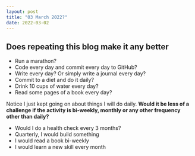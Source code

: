 ```yaml
---
layout: post
title: "03 March 2022?"
date: 2022-03-02
---
```

 
 ## Does repeating this blog make it any better

 * Run a marathon?
 * Code every day and commit every day to GitHub?
 * Write every day? Or simply write a journal every day?
 * Commit to a diet and do it daily?
 * Drink 10 cups of water every day?
 * Read some pages of a book every day?

 Notice I just kept going on about things I will do daily.
 **Would it be less of a challenge if the activity is bi-weekly, monthly or any other frequency other than daily?**


 -  Would I do a health check every 3 months?
 -  Quarterly, I would build something
 - I would read a book bi-weekly
 - I would learn a new skill every month
